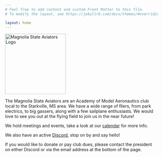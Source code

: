 ```yaml
---
# Feel free to add content and custom Front Matter to this file.
# To modify the layout, see https://jekyllrb.com/docs/themes/#overriding-theme-defaults

layout: home
---
```

<div class="centered">
<img src="{{"/logo.png" | relative_url}}" alt="Magnolia State Aviators Logo" width="200"/>
</div>
  

The Magnolia State Aviators are an Academy of Model Aeronautics club local to the Starkville, MS area. We have a wide range of fliers, from park electrics, to big gassers, along with a few sailplane enthusiasts. We would love to see you out at the flying field to join us in the near future!

We hold meetings and events, take a look at our [calendar](/calendar) for more info.

We also have an active [Discord](https://discord.gg/W3d8xkCrnP), stop on by and say hello!

If you would like to donate or pay club dues, please contact the president on either Discord or via the email address at the bottom of the page.
